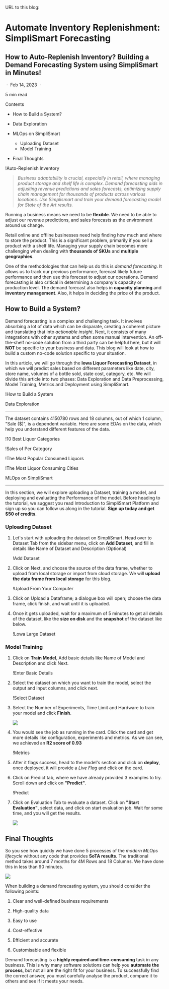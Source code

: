 
URL to this blog: [](https://www.simplismart.ai/blog/how-to-auto-replenish-inventory-demand-forecasting-simplismart)

# Automate Inventory Replenishment: SimpliSmart Forecasting
How to Auto-Replenish Inventory? Building a Demand Forecasting System using SimpliSmart in Minutes!
---------------------------------------------------------------------------------------------------

 ·  Feb 14, 2023  · 

5 min read

Contents

*   How to Build a System?
    
*   Data Exploration
    
*   MLOps on SimpliSmart
    *   Uploading Dataset
    *   Model Training
*   Final Thoughts
    

!Auto-Replenish Inventory

> _Business adaptability is crucial, especially in retail, where managing product storage and shelf life is complex. Demand forecasting aids in adjusting revenue predictions and sales forecasts, optimizing supply chain management for thousands of products across various locations. Use Simplismart and train your demand forecasting model for State of the Art results._

Running a business means we need to be **flexible**. We need to be able to adjust our revenue predictions, and sales forecasts as the environment around us change. 

Retail online and offline businesses need help finding how much and where to store the product. This is a significant problem, primarily if you sell a product with a shelf life. Managing your supply chain becomes more challenging when dealing with **thousands of SKUs** and **multiple geographies**. 

One of the methodologies that can help us do this is _demand forecasting_. It allows us to track our previous performance, forecast likely future performance and then use this forecast to adjust our operations. Demand forecasting is also critical in determining a company's capacity or production level. The demand forecast also helps in **capacity planning** and **inventory management**. Also, it helps in deciding the price of the product.

How to Build a System?
----------------------

Demand forecasting is a complex and challenging task. It involves absorbing a lot of data which can be disparate, creating a coherent picture and translating that into _actionable insight_. Next, it consists of many integrations with other systems and often some manual intervention. An off-the-shelf no-code solution from a third party can be helpful here, but it will **NOT** be specific to your business and data. This blog will look at how to build a custom no-code solution specific to your situation.

In this article, we will go through the **Iowa Liquor Forecasting Dataset**, in which we will predict sales based on different parameters like date, city, store name, volumes of a bottle sold, state cost, category, etc. We will divide this article into two phases: Data Exploration and Data Preprocessing, Model Training, Metrics and Deployment using SimpliSmart.

!How to Build a System

Data Exploration  

-------------------

The dataset contains 4150780 rows and 18 columns, out of which 1 column, "Sale ($)", is a dependent variable. Here are some EDAs on the data, which help you understand different features of the data.  

!10 Best Liquor Categories

!Sales of Per Category

!The Most Popular Consumed Liquors

!The Most Liquor Consuming Cities

MLOps on SimpliSmart  

-----------------------

In this section, we will explore uploading a Dataset, training a model, and deploying and evaluating the Performance of the model. Before heading to the tutorial, we suggest you read Introduction to SimpliSmart Platform and sign up so you can follow us along in the tutorial. **Sign up today and get $50 of credits**.

### Uploading Dataset

1.  Let's start with uploading the dataset on SimpliSmart. Head over to Dataset Tab from the sidebar menu, click on **Add Dataset**, and fill in details like Name of Dataset and Description (Optional)  
    
    !Add  Dataset
    
2.  Click on Next, and choose the source of the data frame, whether to upload from local storage or import from cloud storage. We will **upload the data frame from local storage** for this blog.  
    
    !Upload From Your Computer
    
3.  Click on Upload a Dataframe; a dialogue box will open; choose the data frame, click finish, and wait until it is uploaded.  
    
4.  Once it gets uploaded, wait for a maximum of 5 minutes to get all details of the dataset, like the **size on disk** and the **snapshot** of the dataset like below.  
    
    !Lowa Large Dataset
    

### Model Training  

1.  Click on **Train Model**, Add basic details like Name of Model and Description and click Next.  
    
    !Enter Basic Details
    
2.  Select the dataset on which you want to train the model, select the output and input columns, and click next.  
    
    !Select Dataset
    
3.  Select the Number of Experiments, Time Limit and Hardware to train your model and click **Finish**.  
    
    ![](https://superblog.supercdn.cloud/site_cuid_clcootovo411061nk9mm836aoj/images/screenshot-from-2023-02-09-19-39-44-1676349909140-compressed.png)
    
4.  You would see the job as running in the card. Click the card and get more details like configuration, experiments and metrics. As we can see, we achieved an **R2 score of 0.93**  
    
    !Metrics
    
5.  After it flags success, head to the model's section and click on **deploy**, once deployed, it will provide a _Live Flag_ and click on the card.  
    
6.  Click on Predict tab, where we have already provided 3 examples to try. Scroll down and click on **"Predict"**.  
    
    !Predict
    
7.  Click on Evaluation Tab to evaluate a dataset. Click on **"Start Evaluation"**, select data, and click on start evaluation job. Wait for some time, and you will get the results.  
    
    ![](https://superblog.supercdn.cloud/site_cuid_clcootovo411061nk9mm836aoj/images/s16-1676350159930-compressed.png)
    

Final Thoughts
--------------

So you see how quickly we have done 5 processes of the _modern MLOps lifecycle_ without any code that provides **SoTA results**. The traditional method takes around 7 months for 4M Rows and 18 Columns. We have done this in less than 90 minutes.

![](https://superblog.supercdn.cloud/site_cuid_clcootovo411061nk9mm836aoj/images/s17-1676350269150-compressed.png)

When building a demand forecasting system, you should consider the following points:

1.  Clear and well-defined business requirements
2.  High-quality data  
    
3.  Easy to use  
    
4.  Cost-effective  
    
5.  Efficient and accurate  
    
6.  Customisable and flexible

Demand forecasting is a **highly required and time-consuming** task in any business. This is why many software solutions can help you **automate the process**, but not all are the right fit for your business. To successfully find the correct answer, you must carefully analyse the product, compare it to others and see if it meets your needs.